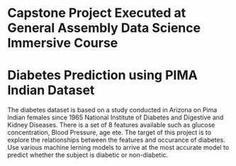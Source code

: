 # Capstone Project Executed at General Assembly Data Science Immersive Course
# Diabetes Prediction using PIMA Indian Dataset

The diabetes dataset is based on a study conducted in Arizona on Pima Indian females since 1965 National Institute of Diabetes and Digestive and Kidney Diseases. There is a set of 8 features available such as glucose concentration, Blood Pressure, age ete.
The target of this project is to explore the relationships between the features and occurance of diabetes. Use various machine lerning models to arrive at the most accurate model to predict whether the subject is diabetic or non-diabetic.
